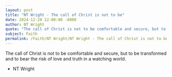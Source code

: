 ```yaml
---
layout: post
title: "NT Wright - The call of Christ is not to be"
date: 2024-12-28 12:00:00 -0000
author: NT Wright
quote: "The call of Christ is not to be comfortable and secure, but to be transformed and to bear the risk of love and truth in a watching world."
subject: Faith
permalink: /Faith/NT Wright/NT Wright - The call of Christ is not to be
---
```


The call of Christ is not to be comfortable and secure, but to be transformed and to bear the risk of love and truth in a watching world.

- NT Wright
